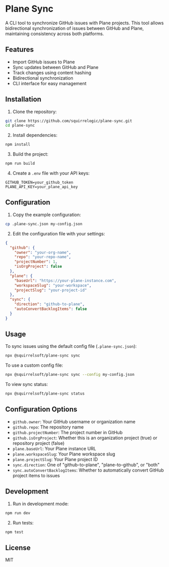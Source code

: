 # Plane Sync

A CLI tool to synchronize GitHub issues with Plane projects. This tool allows bidirectional synchronization of issues between GitHub and Plane, maintaining consistency across both platforms.

## Features

- Import GitHub issues to Plane
- Sync updates between GitHub and Plane
- Track changes using content hashing
- Bidirectional synchronization
- CLI interface for easy management

## Installation

1. Clone the repository:
```bash
git clone https://github.com/squirrelogic/plane-sync.git
cd plane-sync
```

2. Install dependencies:
```bash
npm install
```

3. Build the project:
```bash
npm run build
```

4. Create a `.env` file with your API keys:
```env
GITHUB_TOKEN=your_github_token
PLANE_API_KEY=your_plane_api_key
```

## Configuration

1. Copy the example configuration:
```bash
cp .plane-sync.json my-config.json
```

2. Edit the configuration file with your settings:
```json
{
  "github": {
    "owner": "your-org-name",
    "repo": "your-repo-name",
    "projectNumber": 1,
    "isOrgProject": false
  },
  "plane": {
    "baseUrl": "https://your-plane-instance.com",
    "workspaceSlug": "your-workspace",
    "projectSlug": "your-project-id"
  },
  "sync": {
    "direction": "github-to-plane",
    "autoConvertBacklogItems": false
  }
}
```

## Usage

To sync issues using the default config file (`.plane-sync.json`):
```bash
npx @squirrelsoft/plane-sync sync
```

To use a custom config file:
```bash
npx @squirrelsoft/plane-sync sync --config my-config.json
```

To view sync status:
```bash
npx @squirrelsoft/plane-sync status
```

## Configuration Options

- `github.owner`: Your GitHub username or organization name
- `github.repo`: The repository name
- `github.projectNumber`: The project number in GitHub
- `github.isOrgProject`: Whether this is an organization project (true) or repository project (false)
- `plane.baseUrl`: Your Plane instance URL
- `plane.workspaceSlug`: Your Plane workspace slug
- `plane.projectSlug`: Your Plane project ID
- `sync.direction`: One of "github-to-plane", "plane-to-github", or "both"
- `sync.autoConvertBacklogItems`: Whether to automatically convert GitHub project items to issues

## Development

1. Run in development mode:
```bash
npm run dev
```

2. Run tests:
```bash
npm test
```

## License

MIT
